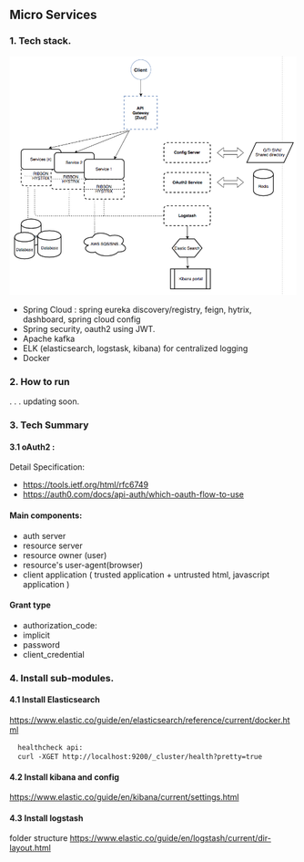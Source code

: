 ## Micro Services

### 1. Tech stack.
  ![Tech stack](micro.png)


   -  Spring Cloud : spring eureka discovery/registry, feign, hytrix, dashboard, spring cloud config
   -  Spring security, oauth2 using JWT.
   -  Apache kafka
   -  ELK (elasticsearch, logstask, kibana) for centralized logging
   -  Docker

### 2. How to run
   . . . updating soon.
### 3. Tech Summary

#### 3.1 oAuth2 :

 Detail Specification:
 * https://tools.ietf.org/html/rfc6749
 * https://auth0.com/docs/api-auth/which-oauth-flow-to-use

 #### Main components:
  - auth server
  - resource server
  - resource owner (user)
  - resource's user-agent(browser)
  - client application ( trusted application + untrusted html, javascript application )

 #### Grant type
  - authorization_code:
  - implicit
  - password
  - client_credential

### 4. Install sub-modules.
  #### 4.1 Install Elasticsearch
  https://www.elastic.co/guide/en/elasticsearch/reference/current/docker.html

      healthcheck api:
      curl -XGET http://localhost:9200/_cluster/health?pretty=true

  #### 4.2 Install kibana and config
  https://www.elastic.co/guide/en/kibana/current/settings.html

  #### 4.3 Install logstash

  folder structure
  https://www.elastic.co/guide/en/logstash/current/dir-layout.html
